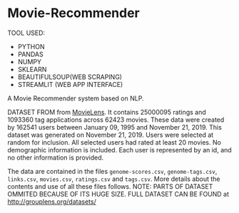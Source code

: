 # Movie-Recommender
TOOL USED:  
- PYTHON
- PANDAS
- NUMPY
- SKLEARN
- BEAUTIFULSOUP(WEB SCRAPING)
- STREAMLIT (WEB APP INTERFACE)

A Movie Recommender system based on NLP.

DATASET FROM from [MovieLens](http://movielens.org). It contains 25000095 ratings and 1093360 tag applications across 62423 movies. These data were created by 162541 users between January 09, 1995 and November 21, 2019. This dataset was generated on November 21, 2019.
Users were selected at random for inclusion. All selected users had rated at least 20 movies. No demographic information is included. Each user is represented by an id, and no other information is provided.

The data are contained in the files `genome-scores.csv`, `genome-tags.csv`, `links.csv`, `movies.csv`, `ratings.csv` and `tags.csv`. More details about the contents and use of all these files follows. 
NOTE: PARTS OF DATASET OMMITED BECAUSE OF ITS HUGE SIZE. FULL DATASET CAN BE FOUND at  http://grouplens.org/datasets/
